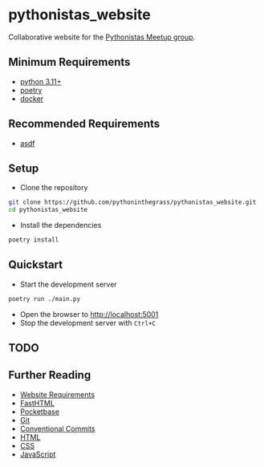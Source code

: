 # pythonistas_website

Collaborative website for the [Pythonistas Meetup group](https://www.meetup.com/pythonistas).

## Minimum Requirements

* [python 3.11+](https://www.python.org/downloads/)
* [poetry](https://python-poetry.org/docs/)
* [docker](https://docs.docker.com/get-docker/)

## Recommended Requirements

* [asdf](https://asdf-vm.com/#/)

## Setup

* Clone the repository

```bash
git clone https://github.com/pythoninthegrass/pythonistas_website.git
cd pythonistas_website
```

* Install the dependencies

```bash
poetry install
```

## Quickstart

* Start the development server

```bash
poetry run ./main.py
```

* Open the browser to [http://localhost:5001](http://localhost:5001)
* Stop the development server with `Ctrl+C`

## TODO

## Further Reading

* [Website Requirements](docs/REQUIREMENTS.md)
* [FastHTML](https://docs.fastht.ml/)
* [Pocketbase](https://pocketbase.io/docs/)
* [Git](https://git-scm.com/doc)
* [Conventional Commits](https://www.conventionalcommits.org/en/v1.0.0/#summary)
* [HTML](https://developer.mozilla.org/en-US/docs/Web/HTML)
* [CSS](https://developer.mozilla.org/en-US/docs/Web/CSS)
* [JavaScript](https://developer.mozilla.org/en-US/docs/Web/JavaScript)
